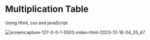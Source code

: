 # Multiplication Table
Using Html, css and javaScript

![screencapture-127-0-0-1-5503-index-html-2023-12-16-04_35_47](https://github.com/anjanadave/Multiplication-Table/assets/138798176/c4eb1062-54d7-4870-adee-ad9fd7e16e02)
